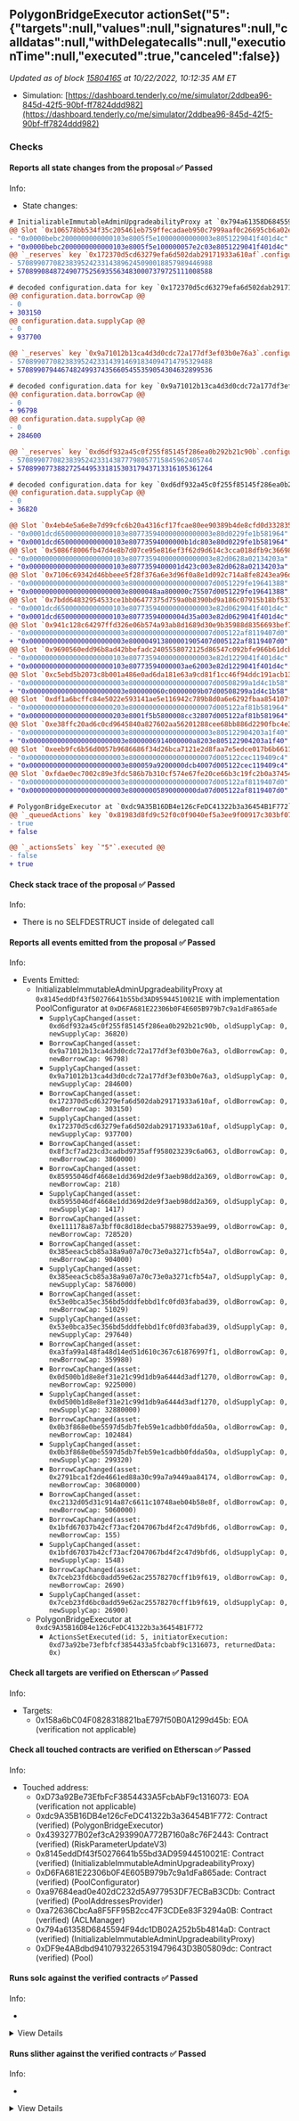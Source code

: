 ## PolygonBridgeExecutor actionSet("5": {"targets":null,"values":null,"signatures":null,"calldatas":null,"withDelegatecalls":null,"executionTime":null,"executed":true,"canceled":false})

_Updated as of block [15804165](https://etherscan.io/block/15804165) at 10/22/2022, 10:12:35 AM ET_

- Simulation: [https://dashboard.tenderly.co/me/simulator/2ddbea96-845d-42f5-90bf-ff7824ddd982](https://dashboard.tenderly.co/me/simulator/2ddbea96-845d-42f5-90bf-ff7824ddd982)

### Checks

#### Reports all state changes from the proposal ✅ Passed

Info:

- State changes:

```diff
# InitializableImmutableAdminUpgradeabilityProxy at `0x794a61358D6845594F94dc1DB02A252b5b4814aD` with implementation Pool at `0xDF9e4ABdbd94107932265319479643D3B05809dc`
@@ Slot `0x106578bb534f35c205461eb759ffecadaeb950c7999aaf0c26695cb6a02e96cc` @@
- "0x0000bebc2000000000000103e8005f5e10000000000003e8051229041f401d4c"
+ "0x0000bebc2000000000000103e8005f5e100000057e2c03e8051229041f401d4c"
@@ `_reserves` key `0x172370d5cd63279efa6d502dab29171933a610af`.configuration.data @@
- 5708990770823839524233143896245090018857989446988
+ 5708990848724907752569355634830007379725111008588

# decoded configuration.data for key `0x172370d5cd63279efa6d502dab29171933a610af` (symbol: CRV)
@@ configuration.data.borrowCap @@
- 0
+ 303150
@@ configuration.data.supplyCap @@
- 0
+ 937700

@@ `_reserves` key `0x9a71012b13ca4d3d0cdc72a177df3ef03b0e76a3`.configuration.data @@
- 5708990770823839524233143914691834094714795329488
+ 5708990794467482499374356605455359054304632899536

# decoded configuration.data for key `0x9a71012b13ca4d3d0cdc72a177df3ef03b0e76a3` (symbol: unknown)
@@ configuration.data.borrowCap @@
- 0
+ 96798
@@ configuration.data.supplyCap @@
- 0
+ 284600

@@ `_reserves` key `0xd6df932a45c0f255f85145f286ea0b292b21c90b`.configuration.data @@
- 5708990770823839524233143877798057715845962405744
+ 5708990773882725449533181530317943713316105361264

# decoded configuration.data for key `0xd6df932a45c0f255f85145f286ea0b292b21c90b` (symbol: AAVE)
@@ configuration.data.supplyCap @@
- 0
+ 36820

@@ Slot `0x4eb4e5a6e8e7d99cfc6b20a4316cf17fcae80ee90389b4de8cfd0d3328359b3f` @@
- "0x0001dcd65000000000000103e807735940000000000003e80d0229fe1b581964"
+ "0x0001dcd65000000000000103e80773594000000b1dc803e80d0229fe1b581964"
@@ Slot `0x5086f8006fb47d4e8b7d07ce95e816ef3f62d9d614c3cca018dfb9c36698b59e` @@
- "0x000000000000000000000103e807735940000000000003e82d0628a02134203a"
+ "0x000000000000000000000103e8077359400001d423c003e82d0628a02134203a"
@@ Slot `0x7106c69342d46bbeee5f28f376a6e3d96f0a8e1d092c714a8fe8243ea96d0a1a` @@
- "0x000000000000000000000003e800000000000000000007d0051229fe19641388"
+ "0x000000000000000000000003e8000048aa800000c75507d0051229fe19641388"
@@ Slot `0x7bdd64832954533ce1bb06477375d759a0b8390bd9a186c07915b18bf5315b0c` @@
- "0x0001dcd65000000000000103e807735940000000000003e82d0629041f401d4c"
+ "0x0001dcd65000000000000103e80773594000004d35a003e82d0629041f401d4c"
@@ Slot `0x941c128c64297ffd326e06b574a93ab8d1689d30e9b35988d8356693bef75141` @@
- "0x000000000000000000000003e800000000000000000007d005122af8119407d0"
+ "0x000000000000000000000003e800004913800001905407d005122af8119407d0"
@@ Slot `0x9690560edd96b8ad42bbefadc2405558072125d86547c092bfe966b61dcb42f5` @@
- "0x000000000000000000000103e807735940000000000003e82d1229041f401d4c"
+ "0x000000000000000000000103e80773594000003ae62003e82d1229041f401d4c"
@@ Slot `0xc5ebd5b2073c8b001a486e0ad6da181e63a9cd81f1cc46f94ddc191acb130eff` @@
- "0x000000000000000000000003e800000000000000000007d00508299a1d4c1b58"
+ "0x000000000000000000000003e800000060c00000009b07d00508299a1d4c1b58"
@@ Slot `0xdf1a6bcffc84e5022e593141ae5e116942c789b8d0a6e6292fbaa854107f991c` @@
- "0x000000000000000000000203e800000000000000000007d005122af81b581964"
+ "0x000000000000000000000203e8001f5b5800008cc32807d005122af81b581964"
@@ Slot `0xe38ffc20ad6c0cd9645840a827602aa56201288cee68bb886d2290fbc4e3bcb9` @@
- "0x000000000000000000000003e800000000000000000003e805122904203a1f40"
+ "0x000000000000000000000003e8000006914000000a8203e805122904203a1f40"
@@ Slot `0xeeb9fc6b56d0057b9686686f34d26bca7121e2d8faa7e5edce017b6b6611f4f3` @@
- "0x000000000000000000000003e800000000000000000007d005122cec119409c4"
+ "0x000000000000000000000003e800059a9200000dcb4007d005122cec119409c4"
@@ Slot `0xfdae0ec7002c89e3fdc586b7b310cf574e67fe20ce66b3c19fc2b0a374542548` @@
- "0x000000000000000000000003e800000000000000000007d005122af8119407d0"
+ "0x000000000000000000000003e80000005890000000da07d005122af8119407d0"
```

```diff
# PolygonBridgeExecutor at `0xdc9A35B16DB4e126cFeDC41322b3a36454B1F772`
@@ `_queuedActions` key `0x81983d8fd9c52f0c0f9040ef5a3ee9f00917c303bf07e60bcfd5c99c00f9e609` @@
- true
+ false

@@ `_actionsSets` key `"5"`.executed @@
- false
+ true

```

#### Check stack trace of the proposal ✅ Passed

Info:

- There is no SELFDESTRUCT inside of delegated call

#### Reports all events emitted from the proposal ✅ Passed

Info:

- Events Emitted:
  - InitializableImmutableAdminUpgradeabilityProxy at `0x8145eddDf43f50276641b55bd3AD95944510021E` with implementation PoolConfigurator at `0xD6FA681E22306b0F4E605B979b7c9a1dFa865ade`
    - `SupplyCapChanged(asset: 0xd6df932a45c0f255f85145f286ea0b292b21c90b, oldSupplyCap: 0, newSupplyCap: 36820)`
    - `BorrowCapChanged(asset: 0x9a71012b13ca4d3d0cdc72a177df3ef03b0e76a3, oldBorrowCap: 0, newBorrowCap: 96798)`
    - `SupplyCapChanged(asset: 0x9a71012b13ca4d3d0cdc72a177df3ef03b0e76a3, oldSupplyCap: 0, newSupplyCap: 284600)`
    - `BorrowCapChanged(asset: 0x172370d5cd63279efa6d502dab29171933a610af, oldBorrowCap: 0, newBorrowCap: 303150)`
    - `SupplyCapChanged(asset: 0x172370d5cd63279efa6d502dab29171933a610af, oldSupplyCap: 0, newSupplyCap: 937700)`
    - `BorrowCapChanged(asset: 0x8f3cf7ad23cd3cadbd9735aff958023239c6a063, oldBorrowCap: 0, newBorrowCap: 3860000)`
    - `BorrowCapChanged(asset: 0x85955046df4668e1dd369d2de9f3aeb98dd2a369, oldBorrowCap: 0, newBorrowCap: 218)`
    - `SupplyCapChanged(asset: 0x85955046df4668e1dd369d2de9f3aeb98dd2a369, oldSupplyCap: 0, newSupplyCap: 1417)`
    - `BorrowCapChanged(asset: 0xe111178a87a3bff0c8d18decba5798827539ae99, oldBorrowCap: 0, newBorrowCap: 728520)`
    - `BorrowCapChanged(asset: 0x385eeac5cb85a38a9a07a70c73e0a3271cfb54a7, oldBorrowCap: 0, newBorrowCap: 904000)`
    - `SupplyCapChanged(asset: 0x385eeac5cb85a38a9a07a70c73e0a3271cfb54a7, oldSupplyCap: 0, newSupplyCap: 5876000)`
    - `BorrowCapChanged(asset: 0x53e0bca35ec356bd5dddfebbd1fc0fd03fabad39, oldBorrowCap: 0, newBorrowCap: 51029)`
    - `SupplyCapChanged(asset: 0x53e0bca35ec356bd5dddfebbd1fc0fd03fabad39, oldSupplyCap: 0, newSupplyCap: 297640)`
    - `BorrowCapChanged(asset: 0xa3fa99a148fa48d14ed51d610c367c61876997f1, oldBorrowCap: 0, newBorrowCap: 359980)`
    - `BorrowCapChanged(asset: 0x0d500b1d8e8ef31e21c99d1db9a6444d3adf1270, oldBorrowCap: 0, newBorrowCap: 9225000)`
    - `SupplyCapChanged(asset: 0x0d500b1d8e8ef31e21c99d1db9a6444d3adf1270, oldSupplyCap: 0, newSupplyCap: 32880000)`
    - `BorrowCapChanged(asset: 0x0b3f868e0be5597d5db7feb59e1cadbb0fdda50a, oldBorrowCap: 0, newBorrowCap: 102484)`
    - `SupplyCapChanged(asset: 0x0b3f868e0be5597d5db7feb59e1cadbb0fdda50a, oldSupplyCap: 0, newSupplyCap: 299320)`
    - `BorrowCapChanged(asset: 0x2791bca1f2de4661ed88a30c99a7a9449aa84174, oldBorrowCap: 0, newBorrowCap: 30680000)`
    - `BorrowCapChanged(asset: 0xc2132d05d31c914a87c6611c10748aeb04b58e8f, oldBorrowCap: 0, newBorrowCap: 5060000)`
    - `BorrowCapChanged(asset: 0x1bfd67037b42cf73acf2047067bd4f2c47d9bfd6, oldBorrowCap: 0, newBorrowCap: 155)`
    - `SupplyCapChanged(asset: 0x1bfd67037b42cf73acf2047067bd4f2c47d9bfd6, oldSupplyCap: 0, newSupplyCap: 1548)`
    - `BorrowCapChanged(asset: 0x7ceb23fd6bc0add59e62ac25578270cff1b9f619, oldBorrowCap: 0, newBorrowCap: 2690)`
    - `SupplyCapChanged(asset: 0x7ceb23fd6bc0add59e62ac25578270cff1b9f619, oldSupplyCap: 0, newSupplyCap: 26900)`
  - PolygonBridgeExecutor at `0xdc9A35B16DB4e126cFeDC41322b3a36454B1F772`
    - `ActionsSetExecuted(id: 5, initiatorExecution: 0xd73a92be73efbfcf3854433a5fcbabf9c1316073, returnedData: 0x)`

#### Check all targets are verified on Etherscan ✅ Passed

Info:

- Targets:
  - 0x158a6bC04F0828318821baE797f50B0A1299d45b: EOA (verification not applicable)

#### Check all touched contracts are verified on Etherscan ✅ Passed

Info:

- Touched address:
  - 0xD73a92Be73EfbFcF3854433A5FcbAbF9c1316073: EOA (verification not applicable)
  - 0xdc9A35B16DB4e126cFeDC41322b3a36454B1F772: Contract (verified) (PolygonBridgeExecutor)
  - 0x4393277B02ef3cA293990A772B7160a8c76F2443: Contract (verified) (RiskParameterUpdateV3)
  - 0x8145eddDf43f50276641b55bd3AD95944510021E: Contract (verified) (InitializableImmutableAdminUpgradeabilityProxy)
  - 0xD6FA681E22306b0F4E605B979b7c9a1dFa865ade: Contract (verified) (PoolConfigurator)
  - 0xa97684ead0e402dC232d5A977953DF7ECBaB3CDb: Contract (verified) (PoolAddressesProvider)
  - 0xa72636CbcAa8F5FF95B2cc47F3CDEe83F3294a0B: Contract (verified) (ACLManager)
  - 0x794a61358D6845594F94dc1DB02A252b5b4814aD: Contract (verified) (InitializableImmutableAdminUpgradeabilityProxy)
  - 0xDF9e4ABdbd94107932265319479643D3B05809dc: Contract (verified) (Pool)

#### Runs solc against the verified contracts ✅ Passed

Info:

-

<details>
<summary>View Details</summary>
<details>
<summary>View warnings for RiskParameterUpdateV3 at `0x4393277B02ef3cA293990A772B7160a8c76F2443`</summary>

```
INFO:CryticCompile:Source code not available, try to fetch the bytecode only
```

</details>

<details>
<summary>View warnings for InitializableImmutableAdminUpgradeabilityProxy at `0x794a61358D6845594F94dc1DB02A252b5b4814aD` with implementation Pool at `0xDF9e4ABdbd94107932265319479643D3B05809dc`</summary>

```
INFO:CryticCompile:Source code not available, try to fetch the bytecode only
```

</details>

<details>
<summary>View warnings for InitializableImmutableAdminUpgradeabilityProxy at `0x8145eddDf43f50276641b55bd3AD95944510021E` with implementation PoolConfigurator at `0xD6FA681E22306b0F4E605B979b7c9a1dFa865ade`</summary>

```
INFO:CryticCompile:Source code not available, try to fetch the bytecode only
```

</details>

<details>
<summary>View warnings for ACLManager at `0xa72636CbcAa8F5FF95B2cc47F3CDEe83F3294a0B`</summary>

```
INFO:CryticCompile:Source code not available, try to fetch the bytecode only
```

</details>

<details>
<summary>View warnings for PoolAddressesProvider at `0xa97684ead0e402dC232d5A977953DF7ECBaB3CDb`</summary>

```
INFO:CryticCompile:Source code not available, try to fetch the bytecode only
```

</details>

<details>
<summary>View warnings for PoolConfigurator at `0xD6FA681E22306b0F4E605B979b7c9a1dFa865ade`</summary>

```
INFO:CryticCompile:Source code not available, try to fetch the bytecode only
```

</details>

<details>
<summary>View warnings for PolygonBridgeExecutor at `0xdc9A35B16DB4e126cFeDC41322b3a36454B1F772`</summary>

```
INFO:CryticCompile:Source code not available, try to fetch the bytecode only
```

</details>

<details>
<summary>View warnings for Pool at `0xDF9e4ABdbd94107932265319479643D3B05809dc`</summary>

```
INFO:CryticCompile:Source code not available, try to fetch the bytecode only
```

</details>

</details>

#### Runs slither against the verified contracts ✅ Passed

Info:

-

<details>
<summary>View Details</summary>

<details>
<summary>Slither report for RiskParameterUpdateV3 at `0x4393277B02ef3cA293990A772B7160a8c76F2443`</summary>

```
Source code not available, try to fetch the bytecode only
No contract were found in None, check the correct compilation
No contract was analyzed
0x4393277B02ef3cA293990A772B7160a8c76F2443 analyzed (0 contracts with 75 detectors), 0 result(s) found
```

</details>

<details>
<summary>Slither report for InitializableImmutableAdminUpgradeabilityProxy at `0x794a61358D6845594F94dc1DB02A252b5b4814aD` with implementation Pool at `0xDF9e4ABdbd94107932265319479643D3B05809dc`</summary>

```
Source code not available, try to fetch the bytecode only
No contract were found in None, check the correct compilation
No contract was analyzed
0x794a61358D6845594F94dc1DB02A252b5b4814aD analyzed (0 contracts with 75 detectors), 0 result(s) found
```

</details>

<details>
<summary>Slither report for InitializableImmutableAdminUpgradeabilityProxy at `0x8145eddDf43f50276641b55bd3AD95944510021E` with implementation PoolConfigurator at `0xD6FA681E22306b0F4E605B979b7c9a1dFa865ade`</summary>

```
Source code not available, try to fetch the bytecode only
No contract were found in None, check the correct compilation
No contract was analyzed
0x8145eddDf43f50276641b55bd3AD95944510021E analyzed (0 contracts with 75 detectors), 0 result(s) found
```

</details>

<details>
<summary>Slither report for ACLManager at `0xa72636CbcAa8F5FF95B2cc47F3CDEe83F3294a0B`</summary>

```
Source code not available, try to fetch the bytecode only
No contract were found in None, check the correct compilation
No contract was analyzed
0xa72636CbcAa8F5FF95B2cc47F3CDEe83F3294a0B analyzed (0 contracts with 75 detectors), 0 result(s) found
```

</details>

<details>
<summary>Slither report for PoolAddressesProvider at `0xa97684ead0e402dC232d5A977953DF7ECBaB3CDb`</summary>

```
Source code not available, try to fetch the bytecode only
No contract were found in None, check the correct compilation
No contract was analyzed
0xa97684ead0e402dC232d5A977953DF7ECBaB3CDb analyzed (0 contracts with 75 detectors), 0 result(s) found
```

</details>

<details>
<summary>Slither report for PoolConfigurator at `0xD6FA681E22306b0F4E605B979b7c9a1dFa865ade`</summary>

```
Source code not available, try to fetch the bytecode only
No contract were found in None, check the correct compilation
No contract was analyzed
0xD6FA681E22306b0F4E605B979b7c9a1dFa865ade analyzed (0 contracts with 75 detectors), 0 result(s) found
```

</details>

<details>
<summary>Slither report for PolygonBridgeExecutor at `0xdc9A35B16DB4e126cFeDC41322b3a36454B1F772`</summary>

```
Source code not available, try to fetch the bytecode only
No contract were found in None, check the correct compilation
No contract was analyzed
0xdc9A35B16DB4e126cFeDC41322b3a36454B1F772 analyzed (0 contracts with 75 detectors), 0 result(s) found
```

</details>

<details>
<summary>Slither report for Pool at `0xDF9e4ABdbd94107932265319479643D3B05809dc`</summary>

```
Source code not available, try to fetch the bytecode only
No contract were found in None, check the correct compilation
No contract was analyzed
0xDF9e4ABdbd94107932265319479643D3B05809dc analyzed (0 contracts with 75 detectors), 0 result(s) found
```

</details>

</details>
